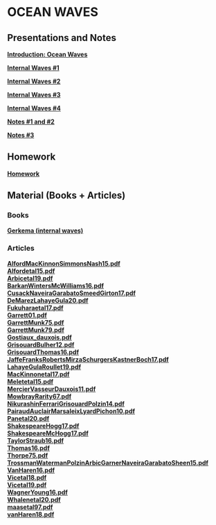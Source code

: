 

#  OCEAN WAVES

##  Presentations and Notes



**[Introduction: Ocean Waves ][c1]**  

  [c1]: Intro_Ondes_2020.pdf


**[Internal Waves #1 ][c2]**  

  [c2]: 1_Ondes_2020.pdf


**[Internal Waves #2 ][c3]**  

  [c3]: 2_Ondes_2020.pdf


**[Internal Waves #3 ][c4]**  

  [c4]: 3_Ondes_2020.pdf


**[Internal Waves #4 ][c5]**  

  [c5]: 4_Ondes_2020.pdf
  
  

 
**[Notes #1 and #2 ][n1]**  

  [n1]: cours1.pdf
  
  
   
**[Notes #3 ][n1]**  

  [n2]: cours3_notes.pdf
  
<!---
  
**[Notes #2 ][n2]**  

  [n2]: cours2_notes.pdf
  
**[Notes #3 ][n3]**  

  [n3]: cours3_notes.pdf
-->

##  Homework

**[Homework][e1]**  

  [e1]: homework_waves.pdf  







##  Material (Books + Articles)

###  Books


**[Gerkema (internal waves)][p2]**  

  [p2]: gerkema.pdf


###  Articles

**[AlfordMacKinnonSimmonsNash15.pdf][p3]**  
**[Alfordetal15.pdf][p4]**  
**[Arbicetal19.pdf][p5]**  
**[BarkanWintersMcWilliams16.pdf][p6]**  
**[CusackNaveiraGarabatoSmeedGirton17.pdf][p7]**  
**[DeMarezLahayeGula20.pdf][p8]**  
**[Fukuharaetal17.pdf][p9]**  
**[Garrett01.pdf][p10]**  
**[GarrettMunk75.pdf][p11]**  
**[GarrettMunk79.pdf][p12]**  
**[Gostiaux_dauxois.pdf][p13]**  
**[GrisouardBulher12.pdf][p14]**  
**[GrisouardThomas16.pdf][p15]**  
**[JaffeFranksRobertsMirzaSchurgersKastnerBoch17.pdf][p16]**  
**[LahayeGulaRoullet19.pdf][p17]**  
**[MacKinnonetal17.pdf][p18]**  
**[Meletetal15.pdf][p19]**  
**[MercierVasseurDauxois11.pdf][p20]**  
**[MowbrayRarity67.pdf][p21]**  
**[NikurashinFerrariGrisouardPolzin14.pdf][p22]**  
**[PairaudAuclairMarsaleixLyardPichon10.pdf][p23]**  
**[Panetal20.pdf][p24]**  
**[ShakespeareHogg17.pdf][p25]**  
**[ShakespeareMcHogg17.pdf][p26]**  
**[TaylorStraub16.pdf][p27]**  
**[Thomas16.pdf][p28]**  
**[Thorpe75.pdf][p29]**  
**[TrossmanWatermanPolzinArbicGarnerNaveiraGarabatoSheen15.pdf][p30]**  
**[VanHaren16.pdf][p31]**  
**[Vicetal18.pdf][p32]**  
**[Vicetal19.pdf][p33]**  
**[WagnerYoung16.pdf][p34]**  
**[Whalenetal20.pdf][p35]**  
**[maasetal97.pdf][p36]**  
**[vanHaren18.pdf][p37]**  
  
  [p3]: AlfordMacKinnonSimmonsNash15.pdf
  [p4]: Alfordetal15.pdf
  [p5]: Arbicetal19.pdf
  [p6]: BarkanWintersMcWilliams16.pdf
  [p7]: CusackNaveiraGarabatoSmeedGirton17.pdf
  [p8]: DeMarezLahayeGula20.pdf
  [p9]: Fukuharaetal17.pdf
  [p10]: Garrett01.pdf
  [p11]: GarrettMunk75.pdf
  [p12]: GarrettMunk79.pdf
  [p13]: Gostiaux_dauxois.pdf
  [p14]: GrisouardBulher12.pdf
  [p15]: GrisouardThomas16.pdf
  [p16]: JaffeFranksRobertsMirzaSchurgersKastnerBoch17.pdf
  [p17]: LahayeGulaRoullet19.pdf
  [p18]: MacKinnonetal17.pdf
  [p19]: Meletetal15.pdf
  [p20]: MercierVasseurDauxois11.pdf
  [p21]: MowbrayRarity67.pdf
  [p22]: NikurashinFerrariGrisouardPolzin14.pdf
  [p23]: PairaudAuclairMarsaleixLyardPichon10.pdf
  [p24]: Panetal20.pdf
  [p25]: ShakespeareHogg17.pdf
  [p26]: ShakespeareMcHogg17.pdf
  [p27]: TaylorStraub16.pdf
  [p28]: Thomas16.pdf
  [p29]: Thorpe75.pdf
  [p30]: TrossmanWatermanPolzinArbicGarnerNaveiraGarabatoSheen15.pdf
  [p31]: VanHaren16.pdf
  [p32]: Vicetal18.pdf
  [p33]: Vicetal19.pdf
  [p34]: WagnerYoung16.pdf
  [p35]: Whalenetal20.pdf
  [p36]: maasetal97.pdf
  [p37]: vanHaren18.pdf
  
  
  